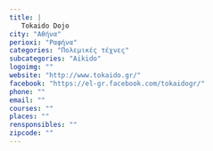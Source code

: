 ```yaml
---
title: |
   Tokaido Dojo
city: "Αθήνα"
perioxi: "Ραφήνα"
categories: "Πολεμικές τέχνες"
subcategories: "Aikido"
logoimg: ""
website: "http://www.tokaido.gr/"
facebook: "https://el-gr.facebook.com/tokaidogr/"
phone: ""
email: ""
courses: ""
places: ""
rensponsibles: ""
zipcode: ""
---
```




